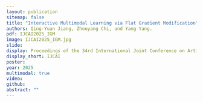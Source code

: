 ```yaml
---
layout: publication
sitemap: false
title: "Interactive Multimodal Learning via Flat Gradient Modification"
authors: Qing-Yuan Jiang, Zhouyang Chi, and Yang Yang.
pdf: IJCAI2025_IGM
image: IJCAI2025_IGM.jpg
slide: 
display: Proceedings of the 34rd International Joint Conference on Artificial Intelligence
display_short: IJCAI
poster: 
year: 2025
multimodal: true
video: 
github: 
abstract: ""
---
```

